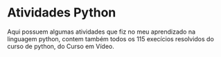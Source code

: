 # Atividades Python
 Aqui possuem algumas atividades que fiz no meu aprendizado na linguagem python, contem também todos os 115 execícios resolvidos do curso de python, do Curso em Vídeo.
